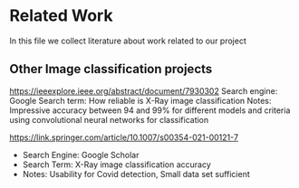 # Related Work
In this file we collect literature about work related to our project

## Other Image classification projects
https://ieeexplore.ieee.org/abstract/document/7930302
Search engine: Google
Search term: How reliable is X-Ray image classification
Notes: Impressive accuracy between 94 and 99% for different models and criteria using convolutional neural networks for classification

https://link.springer.com/article/10.1007/s00354-021-00121-7

- Search Engine: Google Scholar
- Search Term: X-Ray image classification accuracy
- Notes: Usability for Covid detection, Small data set sufficient
